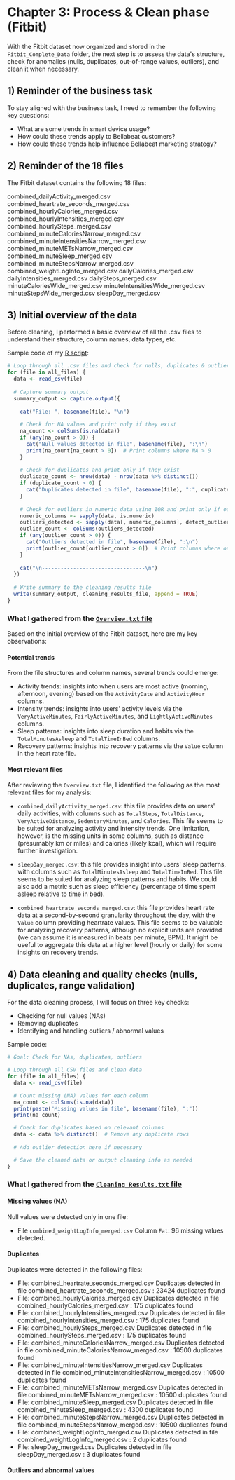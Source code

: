 # Chapter 3: Process & Clean phase (Fitbit)

With the Fitbit dataset now organized and stored in the `Fitbit_Complete_Data` folder, the next step is to assess the data's structure, check for anomalies (nulls, duplicates, out-of-range values, outliers), and clean it when necessary.

## 1) Reminder of the business task

To stay aligned with the business task, I need to remember the following key questions:
   
- What are some trends in smart device usage?
- How could these trends apply to Bellabeat customers?
- How could these trends help influence Bellabeat marketing strategy?


## 2) Reminder of the 18 files

The Fitbit dataset contains the following 18 files:

combined_dailyActivity_merged.csv
combined_heartrate_seconds_merged.csv
combined_hourlyCalories_merged.csv
combined_hourlyIntensities_merged.csv
combined_hourlySteps_merged.csv
combined_minuteCaloriesNarrow_merged.csv
combined_minuteIntensitiesNarrow_merged.csv
combined_minuteMETsNarrow_merged.csv
combined_minuteSleep_merged.csv
combined_minuteStepsNarrow_merged.csv
combined_weightLogInfo_merged.csv
dailyCalories_merged.csv
dailyIntensities_merged.csv
dailySteps_merged.csv
minuteCaloriesWide_merged.csv
minuteIntensitiesWide_merged.csv
minuteStepsWide_merged.csv
sleepDay_merged.csv


## 3) Initial overview of the data

Before cleaning, I performed a basic overview of all the .csv files to understand their structure, column names, data types, etc. 

Sample code of my [R script](BELLABEAT_Overview_Data):

```r
# Loop through all .csv files and check for nulls, duplicates & outliers
for (file in all_files) {
  data <- read_csv(file)
  
  # Capture summary output
  summary_output <- capture.output({
    
    cat("File: ", basename(file), "\n")
    
    # Check for NA values and print only if they exist
    na_count <- colSums(is.na(data))
    if (any(na_count > 0)) {
      cat("Null values detected in file", basename(file), ":\n")
      print(na_count[na_count > 0])  # Print columns where NA > 0
    }
    
    # Check for duplicates and print only if they exist
    duplicate_count <- nrow(data) - nrow(data %>% distinct())
    if (duplicate_count > 0) {
      cat("Duplicates detected in file", basename(file), ":", duplicate_count, "duplicates found\n")
    }
    
    # Check for outliers in numeric data using IQR and print only if outliers exist
    numeric_columns <- sapply(data, is.numeric)
    outliers_detected <- sapply(data[, numeric_columns], detect_outliers)
    outlier_count <- colSums(outliers_detected)
    if (any(outlier_count > 0)) {
      cat("Outliers detected in file", basename(file), ":\n")
      print(outlier_count[outlier_count > 0])  # Print columns where outliers were detected
    }
    
    cat("\n---------------------------------\n")
  })
  
  # Write summary to the cleaning results file
  write(summary_output, cleaning_results_file, append = TRUE)
}

```

### What I gathered from the [`Overview.txt` file](Overview.txt)

Based on the initial overview of the Fitbit dataset, here are my key observations:

#### Potential trends

From the file structures and column names, several trends could emerge:

- Activity trends: insights into when users are most active (morning, afternoon, evening) based on the `ActivityDate` and `ActivityHour` columns.
- Intensity trends: insights into users' activity levels via the `VeryActiveMinutes`, `FairlyActiveMinutes`, and `LightlyActiveMinutes` columns.
- Sleep patterns: insights into sleep duration and habits via the `TotalMinutesAsleep` and `TotalTimeInBed` columns.
- Recovery patterns: insights into recovery patterns via the `Value` column in the heart rate file.

#### Most relevant files

After reviewing the `Overview.txt` file, I identified the following as the most relevant files for my analysis:

- `combined_dailyActivity_merged.csv`: this file provides data on users' daily activities, with columns such as `TotalSteps`, `TotalDistance`, `VeryActiveDistance`, `SedentaryMinutes`, and `Calories`. This file seems to be suited for analyzing activity and intensity trends. One limitation, however, is the missing units in some columns, such as distance (presumably km or miles) and calories (likely kcal), which will require further investigation.

- `sleepDay_merged.csv`: this file provides insight into users' sleep patterns, with columns such as `TotalMinutesAsleep` and `TotalTimeInBed`. This file seems to be suited for analyzing sleep patterns and habits. We could also add a metric such as sleep efficiency (percentage of time spent asleep relative to time in bed).

- `combined_heartrate_seconds_merged.csv`: this file provides heart rate data at a second-by-second granularity throughout the day, with the `Value` column providing heartrate values. This file seems to be valuable for analyzing recovery patterns, although no explicit units are provided (we can assume it is measured in beats per minute, BPM). It might be useful to aggregate this data at a higher level (hourly or daily) for some insights on recovery trends.
    

## 4) Data cleaning and quality checks (nulls, duplicates, range validation)

For the data cleaning process, I will focus on three key checks:

- Checking for null values (NAs)
- Removing duplicates
- Identifying and handling outliers / abnormal values


Sample code:
```r
# Goal: Check for NAs, duplicates, outliers

# Loop through all CSV files and clean data
for (file in all_files) {
  data <- read_csv(file)

  # Count missing (NA) values for each column
  na_count <- colSums(is.na(data))
  print(paste("Missing values in file", basename(file), ":"))
  print(na_count)

  # Check for duplicates based on relevant columns
  data <- data %>% distinct()  # Remove any duplicate rows
  
  # Add outlier detection here if necessary

  # Save the cleaned data or output cleaning info as needed
}

```

### What I gathered from the [`Cleaning_Results.txt` file](Overview.txt)

#### Missing values (NA)

Null values were detected only in one file:

- File `combined_weightLogInfo_merged.csv`
Column `Fat`: 96 missing values detected.

#### Duplicates

Duplicates were detected in the following files:
- File:  combined_heartrate_seconds_merged.csv 
Duplicates detected in file combined_heartrate_seconds_merged.csv : 23424 duplicates found
- File:  combined_hourlyCalories_merged.csv 
Duplicates detected in file combined_hourlyCalories_merged.csv : 175 duplicates found
- File:  combined_hourlyIntensities_merged.csv 
Duplicates detected in file combined_hourlyIntensities_merged.csv : 175 duplicates found
- File:  combined_hourlySteps_merged.csv 
Duplicates detected in file combined_hourlySteps_merged.csv : 175 duplicates found
- File:  combined_minuteCaloriesNarrow_merged.csv 
Duplicates detected in file combined_minuteCaloriesNarrow_merged.csv : 10500 duplicates found
- File:  combined_minuteIntensitiesNarrow_merged.csv 
Duplicates detected in file combined_minuteIntensitiesNarrow_merged.csv : 10500 duplicates found
- File:  combined_minuteMETsNarrow_merged.csv 
Duplicates detected in file combined_minuteMETsNarrow_merged.csv : 10500 duplicates found
- File:  combined_minuteSleep_merged.csv 
Duplicates detected in file combined_minuteSleep_merged.csv : 4300 duplicates found
- File:  combined_minuteStepsNarrow_merged.csv 
Duplicates detected in file combined_minuteStepsNarrow_merged.csv : 10500 duplicates found
- File:  combined_weightLogInfo_merged.csv 
Duplicates detected in file combined_weightLogInfo_merged.csv : 2 duplicates found
- File:  sleepDay_merged.csv 
Duplicates detected in file sleepDay_merged.csv : 3 duplicates found

#### Outliers and abnormal values



